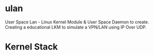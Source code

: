 # ulan
User Space Lan - Linux Kernel Module &amp; User Space Daemon to create. Creating a educational LKM to simulate a VPN/LAN using IP Over UDP.

# Kernel Stack
